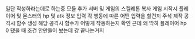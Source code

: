 일단 작성하라는데로 하는중
모듈 추가
서버 및 게임의 스켈레톤 복사
게임 시작시 플레이어 및 몬스터의 hp 및 atk 정보 입력
각 행동에 따른 어떤 입력을 할건지 주석 제작
공격시 함수 생성
해당 공격시 함수가 어떻게 작동하는지 확인
근데 왜 딱히 플레이어 hp 0 됐을 때 조건 안만들어 놨는데 걍 끝나는거지
